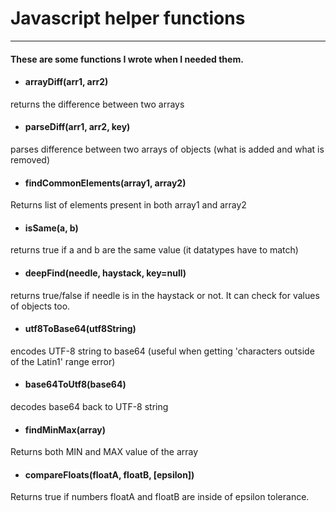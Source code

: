 # Javascript helper functions

---

#### These are some functions I wrote when I needed them.

- #### arrayDiff(arr1, arr2)
returns the difference between two arrays

- #### parseDiff(arr1, arr2, key)
parses difference between two arrays of objects (what is added and what is removed)

- #### findCommonElements(array1, array2)
Returns list of elements present in both array1 and array2

- #### isSame(a, b)
returns true if a and b are the same value (it datatypes have to match)

- #### deepFind(needle, haystack, key=null)
returns true/false if needle is in the haystack or not.
It can check for values of objects too.

- #### utf8ToBase64(utf8String)
encodes UTF-8 string to base64 (useful when getting 'characters outside of the Latin1' range error)

- #### base64ToUtf8(base64)
decodes base64 back to UTF-8 string

- #### findMinMax(array)
Returns both MIN and MAX value of the array

- #### compareFloats(floatA, floatB, [epsilon])
Returns true if numbers floatA and floatB are inside of epsilon tolerance.